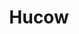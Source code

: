 ---
title: Hucow
crosslinks:
- livven
- milliondollarextreme
- udders
- Luna_Amor
- AdultBreastfeeding
- me_irl
- HucowFarmerPersonals
- Sexsells
- lactation
---